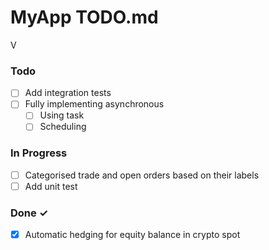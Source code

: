 # MyApp TODO.md


V

### Todo

- [ ] Add integration tests
- [ ] Fully implementing asynchronous 
  - [ ] Using task  
  - [ ] Scheduling  

### In Progress

- [ ] Categorised trade and open orders based on their labels  
- [ ] Add unit test  

### Done ✓

- [x] Automatic hedging for equity balance in crypto spot
